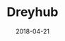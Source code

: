 ---
layout: site
title: "Dreyhub"
date: 2018-04-21
categories: [community]
version: 5.2.8
major: 
minor: 
patch: 
slug: dreyhub
link: https://dreyhub.com/
permalink: /sites/:slug
---